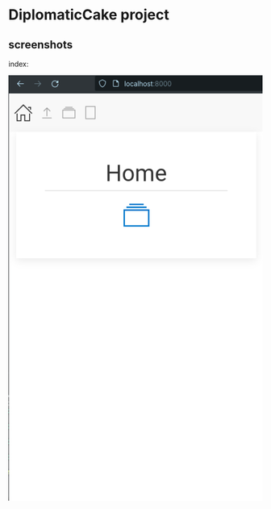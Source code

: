 # DiplomaticCake project

## screenshots

index:

![home page](https://github.com/paolomococci/mocaccino/blob/main/screenshots/DiplomaticCake/DiplomaticCake-Home.png)
